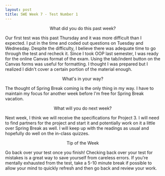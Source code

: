 ```yaml
---
layout: post
title: SWE Week 7 - Test Number 1
---
```


<p align="center"> What did you do this past week? </p>
Our first test was this past Thursday and it was more difficult than I expected. I put in the time and coded out questions on Tuesday and Wednesday. Despite the difficulty, I believe there was adequate time to go through the test and recheck it. Since I took OOP last semester, I was ready for the online Canvas format of the exam. Using the tab/indent button on the Canvas forms was useful for formatting. I thought I was prepared but I realized I didn't cover a certain portion of the material enough.

<p align="center"> What's in your way? </p>
The thought of Spring Break coming is the only thing in my way. I have to maintain my focus for another week before I'm free for Spring Break vacation.

<p align="center"> What will you do next week? </p>
Next week, I think we will receive the specifications for Project 3. I will need to find partners for the project and start it and potentially work on it a little over Spring Break as well. I will keep up with the readings as usual and hopefully do well on the in-class quizzes.

<p align="center"> Tip of the Week </p>
Go back over your test once you finish! Checking back over your test for mistakes is a great way to save yourself from careless errors. If you're mentally exhausted from the test, take a 5-10 minute break if possible to allow your mind to quickly refresh and then go back and review your work.
